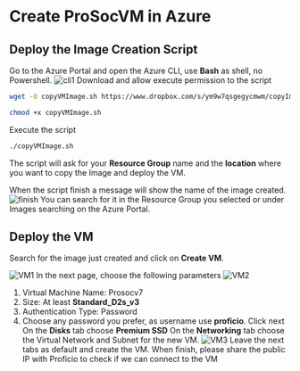 # Create ProSocVM in Azure

## Deploy the Image Creation Script

Go to the Azure Portal and open the Azure CLI, use **Bash** as shell, no Powershell.
![cli1](https://i.imgur.com/gJ3F3wr.png)
Download and allow execute permission to the script

```bash
wget -O copyVMImage.sh https://www.dropbox.com/s/ym9w7qsgegycmwm/copyImage.sh?dl=0

chmod +x copyVMImage.sh
```

Execute the script

```bash
./copyVMImage.sh
```

The script will ask for your **Resource Group** name and the **location** where you want to copy the Image and
deploy the VM.

When the script finish a message will show the name of the image created.
![finish](https://i.imgur.com/17VlHlp.png)
You can search for it in the Resource Group you selected or under Images searching on the Azure Portal.

## Deploy the VM

Search for the image just created and click on **Create VM**.

![VM1](https://i.imgur.com/ljkkE10.png)
In the next page, choose the following parameters
![VM2](https://i.imgur.com/cHY3htB.png)

1. Virtual Machine Name: Prosocv7
2. Size: At least **Standard_D2s_v3**
3. Authentication Type: Password
4. Choose any password you prefer, as username use **proficio**.
   Click next
   On the **Disks** tab choose **Premium SSD**
   On the **Networking** tab choose the Virtual Network and Subnet for the new VM.
   ![VM3](https://i.imgur.com/Cr3oSYi.png)
   Leave the next tabs as default and create the VM.
   When finish, please share the public IP with Proficio to check if we can connect to the VM
